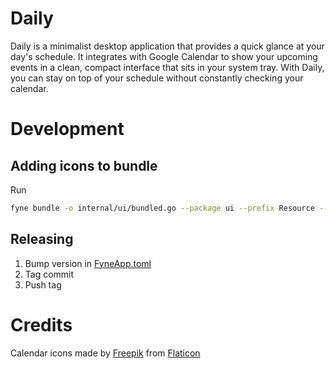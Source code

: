 # Daily

Daily is a minimalist desktop application that provides a quick glance at your day's schedule. It integrates with Google
Calendar to show your upcoming events in a clean, compact interface that sits in your system tray. With Daily, you can
stay on top of your schedule without constantly checking your calendar.


# Development
## Adding icons to bundle
Run
```bash
fyne bundle -o internal/ui/bundled.go --package ui --prefix Resource --append internal/assets/icons/icon.png
```
## Releasing

1. Bump version in [FyneApp.toml](FyneApp.toml)
2. Tag commit
3. Push tag

# Credits
Calendar icons made by [Freepik](https://www.flaticon.com/authors/freepik) from [Flaticon](https://www.flaticon.com)  
